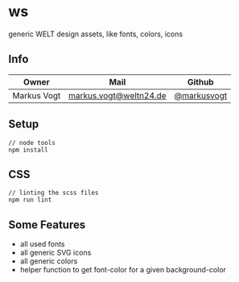 # ws

generic WELT design assets, like fonts, colors, icons

## Info

Owner          | Mail                      | Github
---------------| --------------------------|-------------
Markus Vogt  | markus.vogt@weltn24.de  | [@markusvogt](https://github.com/markusvogt)

## Setup
    // node tools
    npm install

## CSS
    // linting the scss files
    npm run lint

## Some Features
- all used fonts
- all generic SVG icons
- all generic colors
- helper function to get font-color for a given background-color
